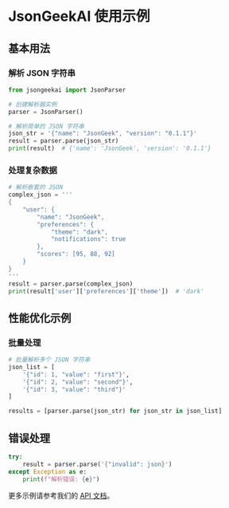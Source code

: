 # JsonGeekAI 使用示例

## 基本用法

### 解析 JSON 字符串

```python
from jsongeekai import JsonParser

# 创建解析器实例
parser = JsonParser()

# 解析简单的 JSON 字符串
json_str = '{"name": "JsonGeek", "version": "0.1.1"}'
result = parser.parse(json_str)
print(result)  # {'name': 'JsonGeek', 'version': '0.1.1'}
```

### 处理复杂数据

```python
# 解析嵌套的 JSON
complex_json = '''
{
    "user": {
        "name": "JsonGeek",
        "preferences": {
            "theme": "dark",
            "notifications": true
        },
        "scores": [95, 88, 92]
    }
}
'''
result = parser.parse(complex_json)
print(result['user']['preferences']['theme'])  # 'dark'
```

## 性能优化示例

### 批量处理

```python
# 批量解析多个 JSON 字符串
json_list = [
    '{"id": 1, "value": "first"}',
    '{"id": 2, "value": "second"}',
    '{"id": 3, "value": "third"}'
]

results = [parser.parse(json_str) for json_str in json_list]
```

## 错误处理

```python
try:
    result = parser.parse('{"invalid": json}')
except Exception as e:
    print(f"解析错误: {e}")
```

更多示例请参考我们的 [API 文档](../api/README.md)。
